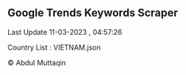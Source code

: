 

## Google Trends Keywords Scraper 
 
Last Update 11-03-2023 , 04:57:26

Country List :
VIETNAM.json



© Abdul Muttaqin 
